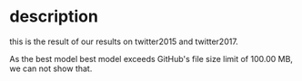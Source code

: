 # description

this is the result of our results on twitter2015 and twitter2017.

As the best model best model exceeds GitHub's file size limit of 100.00 MB, we can not show that.

